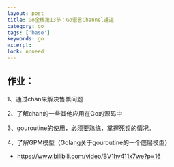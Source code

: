 ```yaml
---
layout: post
title: Go全栈第13节：Go语言Channel通道
category: go
tags: ['base']
keywords: go
excerpt: 
lock: noneed
---
```






## 作业：

1、通过chan来解决售票问题

2、了解chan的一些其他应用在Go的源码中

3、gouroutine的使用，必须要熟练，掌握死锁的情况。

4、了解GPM模型（Golang关于gouroutine的一个底层模型）

- https://www.bilibili.com/video/BV1hv411x7we?p=16